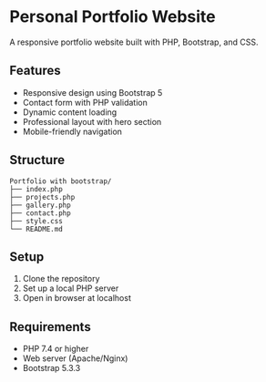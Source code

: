 # Personal Portfolio Website

A responsive portfolio website built with PHP, Bootstrap, and CSS.

## Features
- Responsive design using Bootstrap 5
- Contact form with PHP validation
- Dynamic content loading
- Professional layout with hero section
- Mobile-friendly navigation

## Structure
```
Portfolio with bootstrap/
├── index.php
├── projects.php
├── gallery.php
├── contact.php
├── style.css
└── README.md
```

## Setup
1. Clone the repository
2. Set up a local PHP server
3. Open in browser at localhost

## Requirements
- PHP 7.4 or higher
- Web server (Apache/Nginx)
- Bootstrap 5.3.3